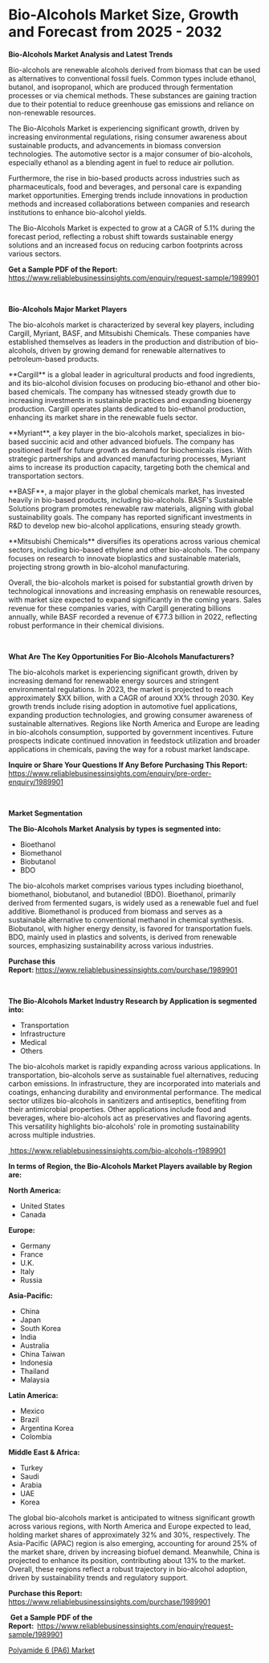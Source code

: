 <p><h1>Bio-Alcohols Market Size, Growth and Forecast from 2025 - 2032</h1></p><p><strong>Bio-Alcohols Market Analysis and Latest Trends</strong></p>
<p><p>Bio-alcohols are renewable alcohols derived from biomass that can be used as alternatives to conventional fossil fuels. Common types include ethanol, butanol, and isopropanol, which are produced through fermentation processes or via chemical methods. These substances are gaining traction due to their potential to reduce greenhouse gas emissions and reliance on non-renewable resources.</p><p>The Bio-Alcohols Market is experiencing significant growth, driven by increasing environmental regulations, rising consumer awareness about sustainable products, and advancements in biomass conversion technologies. The automotive sector is a major consumer of bio-alcohols, especially ethanol as a blending agent in fuel to reduce air pollution. </p><p>Furthermore, the rise in bio-based products across industries such as pharmaceuticals, food and beverages, and personal care is expanding market opportunities. Emerging trends include innovations in production methods and increased collaborations between companies and research institutions to enhance bio-alcohol yields. </p><p>The Bio-Alcohols Market is expected to grow at a CAGR of 5.1% during the forecast period, reflecting a robust shift towards sustainable energy solutions and an increased focus on reducing carbon footprints across various sectors.</p></p>
<p><strong>Get a Sample PDF of the Report:&nbsp;</strong> <a href="https://www.reliablebusinessinsights.com/enquiry/request-sample/1989901?utm_campaign=2274&utm_medium=2&utm_source=Github&utm_content=ia&utm_term=03042025&utm_id=bio-alcohols">https://www.reliablebusinessinsights.com/enquiry/request-sample/1989901</a></p>
<p>&nbsp;</p>
<p><strong>Bio-Alcohols Major Market Players</strong></p>
<p><p>The bio-alcohols market is characterized by several key players, including Cargill, Myriant, BASF, and Mitsubishi Chemicals. These companies have established themselves as leaders in the production and distribution of bio-alcohols, driven by growing demand for renewable alternatives to petroleum-based products.</p><p>**Cargill** is a global leader in agricultural products and food ingredients, and its bio-alcohol division focuses on producing bio-ethanol and other bio-based chemicals. The company has witnessed steady growth due to increasing investments in sustainable practices and expanding bioenergy production. Cargill operates plants dedicated to bio-ethanol production, enhancing its market share in the renewable fuels sector.</p><p>**Myriant**, a key player in the bio-alcohols market, specializes in bio-based succinic acid and other advanced biofuels. The company has positioned itself for future growth as demand for biochemicals rises. With strategic partnerships and advanced manufacturing processes, Myriant aims to increase its production capacity, targeting both the chemical and transportation sectors.</p><p>**BASF**, a major player in the global chemicals market, has invested heavily in bio-based products, including bio-alcohols. BASF's Sustainable Solutions program promotes renewable raw materials, aligning with global sustainability goals. The company has reported significant investments in R&D to develop new bio-alcohol applications, ensuring steady growth.</p><p>**Mitsubishi Chemicals** diversifies its operations across various chemical sectors, including bio-based ethylene and other bio-alcohols. The company focuses on research to innovate bioplastics and sustainable materials, projecting strong growth in bio-alcohol manufacturing.</p><p>Overall, the bio-alcohols market is poised for substantial growth driven by technological innovations and increasing emphasis on renewable resources, with market size expected to expand significantly in the coming years. Sales revenue for these companies varies, with Cargill generating billions annually, while BASF recorded a revenue of €77.3 billion in 2022, reflecting robust performance in their chemical divisions.</p></p>
<p>&nbsp;</p>
<p><strong>What Are The Key Opportunities For Bio-Alcohols Manufacturers?</strong></p>
<p><p>The bio-alcohols market is experiencing significant growth, driven by increasing demand for renewable energy sources and stringent environmental regulations. In 2023, the market is projected to reach approximately $XX billion, with a CAGR of around XX% through 2030. Key growth trends include rising adoption in automotive fuel applications, expanding production technologies, and growing consumer awareness of sustainable alternatives. Regions like North America and Europe are leading in bio-alcohols consumption, supported by government incentives. Future prospects indicate continued innovation in feedstock utilization and broader applications in chemicals, paving the way for a robust market landscape.</p></p>
<p><strong>Inquire or Share Your Questions If Any Before Purchasing This Report:</strong> <a href="https://www.reliablebusinessinsights.com/enquiry/pre-order-enquiry/1989901?utm_campaign=2274&utm_medium=2&utm_source=Github&utm_content=ia&utm_term=03042025&utm_id=bio-alcohols">https://www.reliablebusinessinsights.com/enquiry/pre-order-enquiry/1989901</a></p>
<p>&nbsp;</p>
<p><strong>Market Segmentation</strong></p>
<p><strong>The Bio-Alcohols Market Analysis by types is segmented into:</strong></p>
<p><ul><li>Bioethanol</li><li>Biomethanol</li><li>Biobutanol</li><li>BDO</li></ul></p>
<p><p>The bio-alcohols market comprises various types including bioethanol, biomethanol, biobutanol, and butanediol (BDO). Bioethanol, primarily derived from fermented sugars, is widely used as a renewable fuel and fuel additive. Biomethanol is produced from biomass and serves as a sustainable alternative to conventional methanol in chemical synthesis. Biobutanol, with higher energy density, is favored for transportation fuels. BDO, mainly used in plastics and solvents, is derived from renewable sources, emphasizing sustainability across various industries.</p></p>
<p><strong>Purchase this Report:&nbsp;</strong><a href="https://www.reliablebusinessinsights.com/purchase/1989901?utm_campaign=2274&utm_medium=2&utm_source=Github&utm_content=ia&utm_term=03042025&utm_id=bio-alcohols">https://www.reliablebusinessinsights.com/purchase/1989901</a></p>
<p>&nbsp;</p>
<p><strong>The Bio-Alcohols Market Industry Research by Application is segmented into:</strong></p>
<p><ul><li>Transportation</li><li>Infrastructure</li><li>Medical</li><li>Others</li></ul></p>
<p><p>The bio-alcohols market is rapidly expanding across various applications. In transportation, bio-alcohols serve as sustainable fuel alternatives, reducing carbon emissions. In infrastructure, they are incorporated into materials and coatings, enhancing durability and environmental performance. The medical sector utilizes bio-alcohols in sanitizers and antiseptics, benefiting from their antimicrobial properties. Other applications include food and beverages, where bio-alcohols act as preservatives and flavoring agents. This versatility highlights bio-alcohols' role in promoting sustainability across multiple industries.</p></p>
<p><a href="https://www.reliablebusinessinsights.com/bio-alcohols-r1989901?utm_campaign=2274&utm_medium=2&utm_source=Github&utm_content=ia&utm_term=03042025&utm_id=bio-alcohols">&nbsp;https://www.reliablebusinessinsights.com/bio-alcohols-r1989901</a></p>
<p><strong>In terms of Region, the Bio-Alcohols Market Players available by Region are:</strong></p>
<p>
    <p> <strong> North America: </strong>
        <ul>
            <li>United States</li>
            <li>Canada</li>
        </ul>
        </p> 
    <p> <strong> Europe: </strong>
        <ul>
            <li>Germany</li>
            <li>France</li>
            <li>U.K.</li>
            <li>Italy</li>
            <li>Russia</li>
        </ul>
        </p> 
    <p> <strong> Asia-Pacific: </strong>
        <ul>
            <li>China</li>
            <li>Japan</li>
            <li>South Korea</li>
            <li>India</li>
            <li>Australia</li>
            <li>China Taiwan</li>
            <li>Indonesia</li>
            <li>Thailand</li>
            <li>Malaysia</li>
        </ul>
        </p> 
    <p> <strong> Latin America: </strong>
        <ul>
            <li>Mexico</li>
            <li>Brazil</li>
            <li>Argentina Korea</li>
            <li>Colombia</li>
        </ul>
        </p> 
    <p> <strong> Middle East & Africa: </strong>
        <ul>
            <li>Turkey</li>
            <li>Saudi</li>
            <li>Arabia</li>
            <li>UAE</li>
            <li>Korea</li>
        </ul>
    </p>
    </p>
<p><p>The global bio-alcohols market is anticipated to witness significant growth across various regions, with North America and Europe expected to lead, holding market shares of approximately 32% and 30%, respectively. The Asia-Pacific (APAC) region is also emerging, accounting for around 25% of the market share, driven by increasing biofuel demand. Meanwhile, China is projected to enhance its position, contributing about 13% to the market. Overall, these regions reflect a robust trajectory in bio-alcohol adoption, driven by sustainability trends and regulatory support.</p></p>
<p><strong>Purchase this Report: </strong><a href="https://www.reliablebusinessinsights.com/purchase/1989901?utm_campaign=2274&utm_medium=2&utm_source=Github&utm_content=ia&utm_term=03042025&utm_id=bio-alcohols">https://www.reliablebusinessinsights.com/purchase/1989901</a></p>
<p>&nbsp;<strong>Get a Sample PDF of the Report:&nbsp;&nbsp;</strong><a href="https://www.reliablebusinessinsights.com/enquiry/request-sample/1989901?utm_campaign=2274&utm_medium=2&utm_source=Github&utm_content=ia&utm_term=03042025&utm_id=bio-alcohols">https://www.reliablebusinessinsights.com/enquiry/request-sample/1989901</a></p>
<p><strong></strong></p>
<p><p><a href="https://github.com/AngelaWalsh696/Market-Research-Report-List-2/blob/main/polyamide-6-pa6-market.md?utm_campaign=2274&utm_medium=2&utm_source=Github&utm_content=ia&utm_term=03042025&utm_id=bio-alcohols">Polyamide 6 (PA6) Market</a></p></p>
